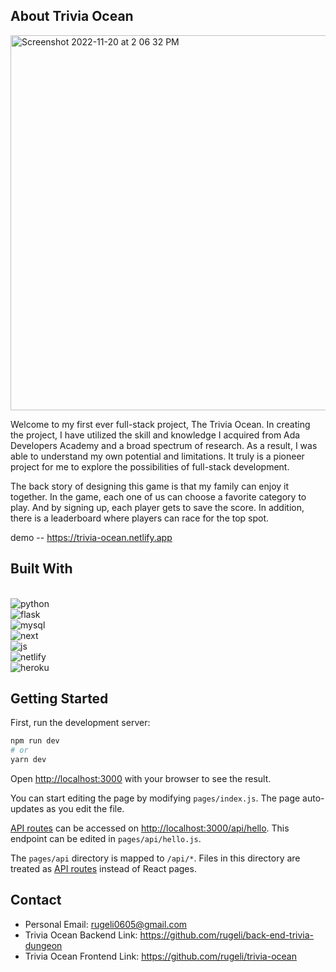 ## About Trivia Ocean 
<img width="600" alt="Screenshot 2022-11-20 at 2 06 32 PM" src="https://user-images.githubusercontent.com/91452427/202928912-dfd94af9-a177-462c-91a1-a6a0ac916c79.png">


Welcome to my first ever full-stack project, The Trivia Ocean. In creating the project, I have utilized the skill and knowledge I acquired from Ada Developers Academy and a broad spectrum of research. As a result, I was able to understand my own potential and limitations. It truly is a pioneer project for me to explore the possibilities of full-stack development.

The back story of designing this game is that my family can enjoy it together. In the game, each one of us can choose a favorite category to play. And by signing up, each player gets to save the score. In addition, there is a leaderboard where players can race for the top spot.

demo -- https://trivia-ocean.netlify.app

## Built With
<br/>
<img align="left" alt="python" src="https://img.shields.io/badge/Python-FFD43B?style=for-the-badge&logo=python&logoColor=blue" />
<br/>
<img align="left" alt="flask" src="https://img.shields.io/badge/Flask-000000?style=for-the-badge&logo=flask&logoColor=white" />
<br/>
<img align="left" alt="mysql" src="https://img.shields.io/badge/MySQL-005C84?style=for-the-badge&logo=mysql&logoColor=white" />
<br/>
<img align="left" alt="next" src="https://img.shields.io/badge/next.js-000000?style=for-the-badge&logo=nextdotjs&logoColor=white" />
<br/>
<img align="left" alt="js" src="https://img.shields.io/badge/JavaScript-323330?style=for-the-badge&logo=javascript&logoColor=F7DF1E" />
<br/>
<img align="left" alt="netlify" src="https://img.shields.io/badge/Netlify-00C7B7?style=for-the-badge&logo=netlify&logoColor=white" />
<br/>
<img align="left" alt="heroku" src="https://img.shields.io/badge/Heroku-430098?style=for-the-badge&logo=heroku&logoColor=white" />
<br/>

## Getting Started

First, run the development server:

```bash
npm run dev
# or
yarn dev
```

Open [http://localhost:3000](http://localhost:3000) with your browser to see the result.

You can start editing the page by modifying `pages/index.js`. The page auto-updates as you edit the file.

[API routes](https://nextjs.org/docs/api-routes/introduction) can be accessed on [http://localhost:3000/api/hello](http://localhost:3000/api/hello). This endpoint can be edited in `pages/api/hello.js`.

The `pages/api` directory is mapped to `/api/*`. Files in this directory are treated as [API routes](https://nextjs.org/docs/api-routes/introduction) instead of React pages.

## Contact 
- Personal Email: rugeli0605@gmail.com
- Trivia Ocean Backend Link: https://github.com/rugeli/back-end-trivia-dungeon
- Trivia Ocean Frontend Link: https://github.com/rugeli/trivia-ocean 
